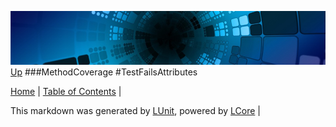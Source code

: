 ![](../Content/LCore-banner-small.png "")
[Up](MethodCoverage.md)
###MethodCoverage
#TestFailsAttributes

[Home](../../README.md) | [Table of Contents](../../TableOfContents.md) | 


This markdown was generated by [LUnit](https://github.com/CodeSingularity/LUnit), powered by [LCore](https://github.com/CodeSingularity/LCore) | 

